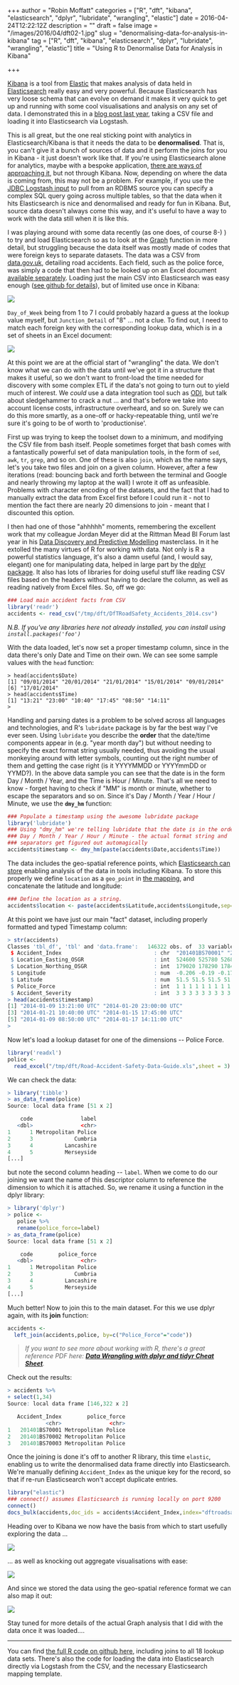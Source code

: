 +++
author = "Robin Moffatt"
categories = ["R", "dft", "kibana", "elasticsearch", "dplyr", "lubridate", "wrangling", "elastic"]
date = 2016-04-24T12:22:12Z
description = ""
draft = false
image = "/images/2016/04/dft02-1.jpg"
slug = "denormalising-data-for-analysis-in-kibana"
tag = ["R", "dft", "kibana", "elasticsearch", "dplyr", "lubridate", "wrangling", "elastic"]
title = "Using R to Denormalise Data for Analysis in Kibana"

+++

[Kibana](https://www.elastic.co/products/kibana) is a tool from [Elastic](https://www.elastic.co/) that makes analysis of data held in [Elasticsearch](https://www.elastic.co/products/elasticsearch) really easy and very powerful. Because Elasticsearch has very loose schema that can evolve on demand it makes it very quick to get up and running with some cool visualisations and analysis on any set of data. I demonstrated this in a [blog post last year](http://www.rittmanmead.com/2015/04/using-the-elk-stack-to-analyse-donors-choose-data/), taking a CSV file and loading it into Elasticsearch via Logstash.

This is all great, but the one real sticking point with analytics in Elasticsearch/Kibana is that it needs the data to be **denormalised**. That is, you can't give it a bunch of sources of data and it perform the joins for you in Kibana - it just doesn't work like that. If you're using Elasticsearch alone for analytics, maybe with a bespoke application, [there are ways of approaching it](https://www.elastic.co/guide/en/elasticsearch/guide/current/relations.html), but not through Kibana. Now, depending on where the data is coming from, this may not be a problem. For example, if you use the [JDBC Logstash input](https://www.elastic.co/guide/en/logstash/current/plugins-inputs-jdbc.html) to pull from an RDBMS source you can specify a complex SQL query going across multiple tables, so that the data when it hits Elasticsearch is nice and denormalised and ready for fun in Kibana. But, source data doesn't always come this way, and it's useful to have a way to work with the data still when it is like this.

I was playing around with some data recently (as one does, of course 8-) ) to try and load Elasticsearch so as to look at the [Graph](https://www.elastic.co/products/graph) function in more detail, but struggling because the data itself was mostly made of codes that were foreign keys to separate datasets. The data was a CSV from [data.gov.uk](https://data.gov.uk/dataset/road-accidents-safety-data), detailing road accidents. Each field, such as the police force, was simply a code that then had to be looked up on an Excel document [available separately](https://data.gov.uk/data/resource_cache/ad/ad15bff1-9fec-4bac-befe-7005d104344e/Road-Accident-Safety-Data-Guide.xls). Loading just the main CSV into Elasticsearch was easy enough ([see github for details](https://github.com/rmoff/dft/blob/master/logstash-DfTRoadSafety_Accidents.conf)), but of limited use once in Kibana:

![](/content/images/2016/04/dft01.jpg)

`Day_of_Week` being from 1 to 7 I could probably hazard a guess at the lookup value myself, but `Junction_Detail` of "8" ... not a clue. To find out, I need to match each foreign key with the corresponding lookup data, which is in a set of sheets in an Excel document:

![](/content/images/2016/04/dft04.png)

At this point we are at the official start of "wrangling" the data. We don't know what we can do with the data until we've got it in a structure that makes it useful, so we don't want to front-load the time needed for discovery with some complex ETL if the data's not going to turn out to yield much of interest. We *could* use a data integration tool such as [ODI](http://www.oracle.com/technetwork/middleware/data-integrator/overview/index.html), but talk about sledgehammer to crack a nut ... and that's before we take into account license costs, infrastructure overheard, and so on. Surely we can do this more smartly, as a one-off or hacky-repeatable thing, until we're sure it's going to be of worth to 'productionise'.

First up was trying to keep the toolset down to a minimum, and modifying the CSV file from bash itself. People sometimes forget that bash comes with a fantastically powerful set of data manipulation tools, in the form of `sed`, `awk`, `tr`, `grep`, and so on. One of these is also `join`, which as the name says, let's you take two files and join on a given column. However, after a few iterations (read: bouncing back and forth between the terminal and Google and nearly throwing my laptop at the wall) I wrote it off as unfeasible. Problems with character encoding of the datasets, and the fact that I had to manually extract the data from Excel first before I could run it - not to mention the fact there are nearly 20 dimensions to join - meant that I discounted this option.

I then had one of those "ahhhhh" moments, remembering the excellent work that my colleague Jordan Meyer did at the Rittman Mead BI Forum last year in his [Data Discovery and Predictive Modelling](https://s3.amazonaws.com/rmc_docs/rm_bi_forum_mclass_2015_part1.pdf) masterclass. In it he extolled the many virtues of R for working with data. Not only is R a powerful statistics language, it's also a damn useful (and, I would say, elegant) one for manipulating data, helped in large part by the [dplyr package](https://cran.rstudio.com/web/packages/dplyr/vignettes/introduction.html). It also has lots of libraries for doing useful stuff like reading CSV files based on the headers without having to declare the column, as well as reading natively from Excel files. So, off we go:

```R
### Load main accident facts from CSV
library('readr')
accidents <- read_csv("/tmp/dft/DfTRoadSafety_Accidents_2014.csv")
```

_N.B. If you've any libraries here not already installed, you can install using `install.packages('foo')`_

With the data loaded, let's now set a proper timestamp column, since in the data there's only Date and Time on their own. We can see some sample values with the `head` function:

```
> head(accidents$Date)
[1] "09/01/2014" "20/01/2014" "21/01/2014" "15/01/2014" "09/01/2014"
[6] "17/01/2014"
> head(accidents$Time)
[1] "13:21" "23:00" "10:40" "17:45" "08:50" "14:11"
>
```

Handling and parsing dates is a problem to be solved across all languages and technologies, and R's `lubridate` package is by far the best way I've ever seen. Using `lubridate` you describe the **order** that the date/time components appear in (e.g. "year month day") but without needing to specify the exact format string usually needed, thus avoiding the usual monkeying around with letter symbols, counting out the right number of them and getting the case right (is it YYYYMMDD or YYYYmmDD or YYMD?). In the above data sample you can see that the date is in the form Day / Month / Year, and the Time is Hour / Minute. That's all we need to know - forget having to check if "MM" is month or minute, whether to escape the separators and so on. Since it's Day / Month / Year / Hour / Minute, we use the **`dmy_hm`** function:

```R
### Populate a timestamp using the awesome lubridate package
library('lubridate')
### Using "dmy_hm" we're telling lubridate that the date is in the order
### Day / Month / Year / Hour / Minute - the actual format string and
### separators get figured out automagically
accidents$timestamp <- dmy_hm(paste(accidents$Date,accidents$Time))
```

The data includes the geo-spatial reference points, which [Elasticsearch can store](https://www.elastic.co/guide/en/elasticsearch/reference/current/geo-point.html) enabling analysis of the data in tools including Kibana. To store this properly we define `location` as a `geo_point` in [the mapping](https://github.com/rmoff/dft/blob/master/elasticsearch_mapping_template.sh), and concatenate the latitude and longitude: 

```R
### Define the location as a string. 
accidents$location <- paste(accidents$Latitude,accidents$Longitude,sep=',')
```

At this point we have just our main "fact" dataset, including properly formatted and typed Timestamp column:

```R
> str(accidents)
Classes 'tbl_df', 'tbl' and 'data.frame':	146322 obs. of  33 variables:
 $ ﻿Accident_Index                             : chr  "201401BS70001" "201401BS70002" "201401BS70003" "201401BS70004" ...
 $ Location_Easting_OSGR                      : int  524600 525780 526880 525580 527040 524750 524950 523850 524500 526450 ...
 $ Location_Northing_OSGR                     : int  179020 178290 178430 179080 179030 178970 179240 181450 180260 179230 ...
 $ Longitude                                  : num  -0.206 -0.19 -0.174 -0.192 -0.171 ...
 $ Latitude                                   : num  51.5 51.5 51.5 51.5 51.5 ...
 $ Police_Force                               : int  1 1 1 1 1 1 1 1 1 1 ...
 $ Accident_Severity                          : int  3 3 3 3 3 3 3 3 3 3 ...
> head(accidents$timestamp)
[1] "2014-01-09 13:21:00 UTC" "2014-01-20 23:00:00 UTC"
[3] "2014-01-21 10:40:00 UTC" "2014-01-15 17:45:00 UTC"
[5] "2014-01-09 08:50:00 UTC" "2014-01-17 14:11:00 UTC"
>
```

Now let's load a lookup dataset for one of the dimensions -- Police Force.

```R
library('readxl')
police <-
  read_excel("/tmp/dft/Road-Accident-Safety-Data-Guide.xls",sheet = 3)
```

We can check the data:

```R
> library('tibble')
> as_data_frame(police)
Source: local data frame [51 x 2]

    code               label
   <dbl>               <chr>
1      1 Metropolitan Police
2      3             Cumbria
3      4          Lancashire
4      5          Merseyside
[...]
```

but note the second column heading -- `label`. When we come to do our joining we want the name of this descriptor column to reference the dimension to which it is attached. So, we rename it using a function in the dplyr library:

```R
> library('dplyr')
> police <-
   police %>%
   rename(police_force=label)
> as_data_frame(police)
Source: local data frame [51 x 2]

    code        police_force
   <dbl>               <chr>
1      1 Metropolitan Police
2      3             Cumbria
3      4          Lancashire
4      5          Merseyside
[...]
```

Much better! Now to join this to the main dataset. For this we use dplyr again, with its **join** function:

```R
accidents <-
  left_join(accidents,police, by=c("Police_Force"="code"))
```

> _If you want to see more about working with R, there's a great reference PDF here: **[Data Wrangling with dplyr and tidyr Cheat Sheet](https://www.rstudio.com/wp-content/uploads/2015/02/data-wrangling-cheatsheet.pdf)**._


Check out the results:

```R
> accidents %>%
+ select(1,34)
Source: local data frame [146,322 x 2]

   ﻿Accident_Index        police_force
            <chr>               <chr>
1   201401BS70001 Metropolitan Police
2   201401BS70002 Metropolitan Police
3   201401BS70003 Metropolitan Police
```

Once the joining is done it's off to another R library, this time `elastic`, enabling us to write the denormalised data frame directly into Elasticsearch. We're manually defining `Accident_Index` as the unique key for the record, so that if re-run Elasticsearch won't accept duplicate entries.

```R
library("elastic")
### connect() assumes Elasticsearch is running locally on port 9200
connect()
docs_bulk(accidents,doc_ids = accidents$Accident_Index,index="dftroadsafetyaccidents02")
```

Heading over to Kibana we now have the basis from which to start usefully exploring the data ...

![](/content/images/2016/04/dft02.jpg)

... as well as knocking out aggregate visualisations with ease:

![](/content/images/2016/04/dft03.jpg)

And since we stored the data using the geo-spatial reference format we can also map it out: 

![](/content/images/2016/04/dft05.png)

Stay tuned for more details of the actual Graph analysis that I did with the data once it was loaded....

--- 
You can find [the full R code on github here](https://github.com/rmoff/dft), including joins to all 18 lookup data sets. There's also the code for loading the data into Elasticsearch directly via Logstash from the CSV, and the necessary Elasticsearch mapping template. 
